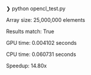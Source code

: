 ❯ python opencl_test.py 

Array size: 25,000,000 elements

Results match: True

GPU time: 0.004102 seconds

CPU time: 0.060731 seconds

Speedup: 14.80x
